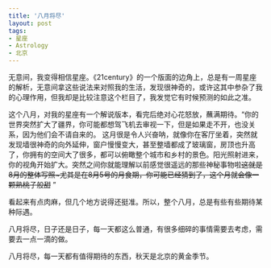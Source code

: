 ```yaml
---
title: '八月将尽'
layout: post
tags:
- 星座
- Astrology
- 北京
---
```

无意间，我变得相信星座。《21century》的一个版面的边角上，总是有一周星座的解析，无意间拿这些说法来对照我的生活，发现很神奇的，或许这其中参杂了我的心理作用，但我却是比较注意这个栏目了，我发觉它有时候预测的如此之准。  
  
这个八月，对我的星座有一个解说版本，看完后绝对心花怒放，蘸满期待。“你的世界突然扩大了疆界，你可能都想驾飞机去审视一下，但是如果走不开，也没关系，因为他们会不请自来的。 这月很是令人兴奋呐，就像你在客厅坐着，突然就发现墙很神奇的向外延伸，窗户慢慢变大，甚至整墙都成了玻璃窗，房顶也升高了，你拥有的空间大了很多，都可以俯瞰整个城市和乡村的景色。阳光照射进来，你的视角开始扩大。突然之间你就能理解以前感觉很遥远的那些神秘事物啦~~这就是8月的整体写照~尤其是在8月5号的月食期，你可能已经猜到了，这个月就会像一颗熟桃子般甜~~ ”  
  
看起来有点肉麻，但几个地方说得还挺准。所以，整个八月，总是有些有些期待某种际遇。  
  
八月将尽，日子还是日子，每一天都这么普通，有很多细碎的事情需要去考虑，需要去一点一滴的做。  
  
八月将尽，每一天都有值得期待的东西，秋天是北京的黄金季节。  
